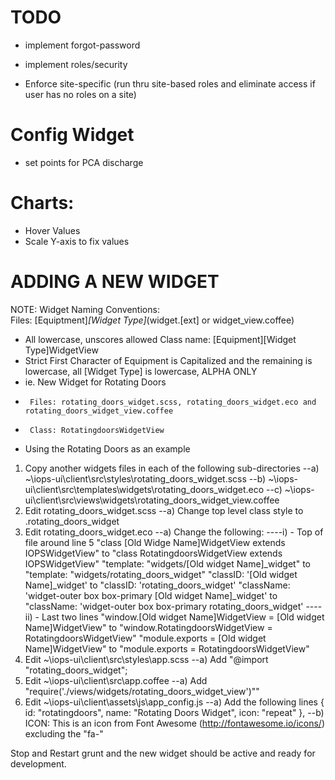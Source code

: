TODO
=====

* implement forgot-password

* implement roles/security
* Enforce site-specific (run thru site-based roles and eliminate access if user has no roles on a site)

Config Widget
=============
- set points for PCA discharge

Charts:
=======

- Hover Values
- Scale Y-axis to fix values

ADDING A NEW WIDGET
===================
NOTE: Widget Naming Conventions:  
Files: [Equiptment]_[Widget Type]_(widget.[ext] or widget_view.coffee)
- All lowercase, unscores allowed
Class name: [Equipment][Widget Type]WidgetView 
- Strict First Character of Equipment is Capitalized and the remaining is lowercase, all [Widget Type] is lowercase, ALPHA ONLY
- ie.  New Widget for Rotating Doors
-      Files: rotating_doors_widget.scss, rotating_doors_widget.eco and rotating_doors_widget_view.coffee
-      Class: RotatingdoorsWidgetView

- Using the Rotating Doors as an example 
1) Copy another widgets files in each of the following sub-directories
--a) ~\iops-ui\client\src\styles\rotating_doors_widget.scss
--b) ~\iops-ui\client\src\templates\widgets\rotating_doors_widget.eco
--c) ~\iops-ui\client\src\views\widgets\rotating_doors_widget_view.coffee
2) Edit rotating_doors_widget.scss
--a) Change top level class style to .rotating_doors_widget
3) Edit rotating_doors_widget.eco
--a) Change the following:
----i) - Top of file around line 5
        "class [Old Widge Name]WidgetView extends IOPSWidgetView" to
        "class RotatingdoorsWidgetView extends IOPSWidgetView"
        "template:   "widgets/[Old widget Name]_widget" to
        "template:   "widgets/rotating_doors_widget"
        "classID: '[Old widget Name]_widget' to
        "classID: 'rotating_doors_widget'
        "className: 'widget-outer box box-primary [Old widget Name]_widget' to
        "className: 'widget-outer box box-primary rotating_doors_widget'
----ii) - Last two lines
        "window.[Old widget Name]WidgetView = [Old widget Name]WidgetView" to
        "window.RotatingdoorsWidgetView = RotatingdoorsWidgetView"
        "module.exports = [Old widget Name]WidgetView" to
        "module.exports = RotatingdoorsWidgetView"
4) Edit ~\iops-ui\client\src\styles\app.scss
--a) Add "@import "rotating_doors_widget";
5) Edit ~\iops-ui\client\src\app.coffee
--a) Add "require('./views/widgets/rotating_doors_widget_view')""
6) Edit ~\iops-ui\client\assets\js\app_config.js
--a) Add the following lines
        {
          id: "rotatingdoors",
          name: "Rotating Doors Widget",
          icon: "repeat"
        },
--b) ICON: This is an icon from Font Awesome (http://fontawesome.io/icons/) excluding the "fa-" 

Stop and Restart grunt and the new widget should be active and ready for development.


